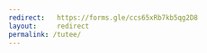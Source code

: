 ```yaml
---
redirect:   https://forms.gle/ccs65xRb7kb5qg2D8
layout:     redirect
permalink: /tutee/
---
```

<!--MAY TUTOR FORM-->